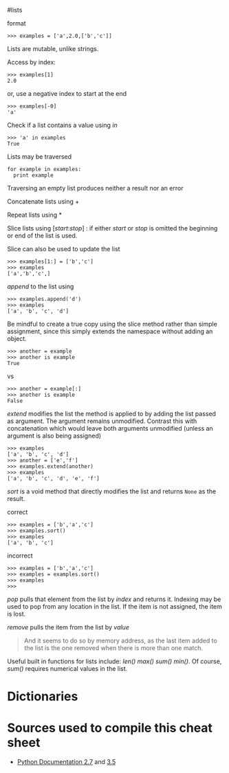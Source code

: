 #lists

format

    >>> examples = ['a',2.0,['b','c']]

Lists are mutable, unlike strings.

Access by index:

    >>> examples[1]
    2.0

or, use a negative index to start at the end

    >>> examples[-0]
    'a'

Check if a list contains a value using _in_

    >>> 'a' in examples
    True

Lists may be traversed

    for example in examples:
      print example

Traversing an empty list produces neither a result nor an error

Concatenate lists using +

Repeat lists using *

Slice lists using [_start_:_stop_] : if either _start_ or _stop_ is omitted the beginning or end of the list is used.

Slice can also be used to update the list

    >>> examples[1:] = ['b','c']
    >>> examples
    ['a','b','c',]

_append_ to the list using

    >>> examples.append('d')
    >>> examples
    ['a', 'b', 'c', 'd']

Be mindful to create a true copy using the slice method rather than simple assignment, since this simply extends the namespace without adding an object.

    >>> another = example
    >>> another is example
    True

vs

    >>> another = example[:]
    >>> another is example
    False

_extend_ modifies the list the method is applied to by adding the list passed as argument. The argument remains unmodified. Contrast this with concatenation which would leave both arguments unmodified (unless an argument is also being assigned)

    >>> examples
    ['a', 'b', 'c', 'd']
    >>> another = ['e','f']
    >>> examples.extend(another)
    >>> examples
    ['a', 'b', 'c', 'd', 'e', 'f']

_sort_ is a void method that directly modifies the list and returns `None` as the result. 

correct

    >>> examples = ['b','a','c']
    >>> examples.sort()
    >>> examples
    ['a', 'b', 'c']

incorrect

    >>> examples = ['b','a','c']
    >>> examples = examples.sort()
    >>> examples
    >>> 

_pop_ pulls that element from the list by *index* and returns it. Indexing may be used to pop from any location in the list. If the item is not assigned, the item is lost.

_remove_ pulls the item from the list by *value*

>And it seems to do so by memory address, as the last item added to the list is the one removed when there is more than one match.

Useful built in functions for lists include: _len() max() sum() min()_. Of course, _sum()_ requires numerical values in the list.

# Dictionaries

# Sources used to compile this cheat sheet

* [Python Documentation 2.7](https://docs.python.org/2/) and [3.5](https://docs.python.org/3.5/)


